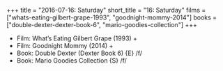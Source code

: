 +++
title = "2016-07-16: Saturday"
short_title = "16: Saturday"
films = ["whats-eating-gilbert-grape-1993", "goodnight-mommy-2014"]
books = ["double-dexter-dexter-book-6", "mario-goodies-collection"]
+++


* Film: What’s Eating Gilbert Grape (1993) +
* Film: Goodnight Mommy (2014) +
* Book: Double Dexter (Dexter Book 6) {E} /f/
* Book: Mario Goodies Collection {S} /f/
